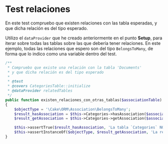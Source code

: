 # Test relaciones

En este test compruebo que existen relaciones con las tabla esperadas, y que dicha relación es del tipo esperado.

Utilizo el `dataProvider` que he creado anteriormente en el punto **Setup**, para iterar sobre todas las tablas sobre las que debería tener relaciones. En este ejemplo, todas las relaciones que espero son del tipo `BelongsToMany`, de forma que lo indico como una variable dentro del test.

```php
/**
 * Compruebo que existe una relación con la tabla 'Documents'
 * y que dicha relación es del tipo esperado
 *
 * @test
 * @covers CategoriesTable::initialize
 * @dataProvider relatedTables
 */
public function existen_relaciones_con_otras_tablas($associationTable)
{
    $objectType = '\Cake\ORM\Association\BelongsToMany';
    $result_hasAssociation = $this->Categories->hasAssociation($associationTable);
    $result_getAssociation = $this->Categories->getAssociation($associationTable);

    $this->assertTrue($result_hasAssociation, 'La tabla `Categories` NO tiene una relación con `' . $associationTable . '`.');
    $this->assertInstanceOf($objectType, $result_getAssociation, 'La relación de la tabla `Categories` con `' . $associationTable . '` no es del tipo esperado.');
}
```


